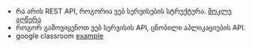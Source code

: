 

- რა არის REST API, როგორია ვებ სერვისების სტრუქტურა. [მოკლე აღწერა](https://medium.com/extend/what-is-rest-a-simple-explanation-for-beginners-part-1-introduction-b4a072f8740f)
- როგორ გამოვიყენოთ ვებ სერვისის API, ცნობილი აპლიკაციების API.
- google classroom [example](https://developers.google.com/classroom/quickstart/nodejs)
